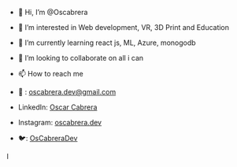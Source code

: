 - 👋 Hi, I’m @Oscabrera
- 👀 I’m interested in Web development, VR, 3D Print and Education
- 🌱 I’m currently learning react js, ML, Azure, monogodb
- 💞️ I’m looking to collaborate on all i can
- 📫 How to reach me

- 📧 : oscabrera.dev@gmail.com
- LinkedIn: [Oscar Cabrera](https://www.linkedin.com/in/oscar-cabrera-5976aaa1/)
- Instagram: [oscabrera.dev](https://www.instagram.com/oscabrera.dev/)
- 🐦: [OsCabreraDev](https://twitter.com/OsCabreraDev)


<!---
Oscabrera/Oscabrera is a ✨ special ✨ repository because its `README.md` (this file) appears on your GitHub profile.
You can click the Preview link to take a look at your changes.
--->


<!-- *[Vector de gorjeo creado por BiZkettE1](https://www.freepik.es/vectores/gorjeo)* -->
I

